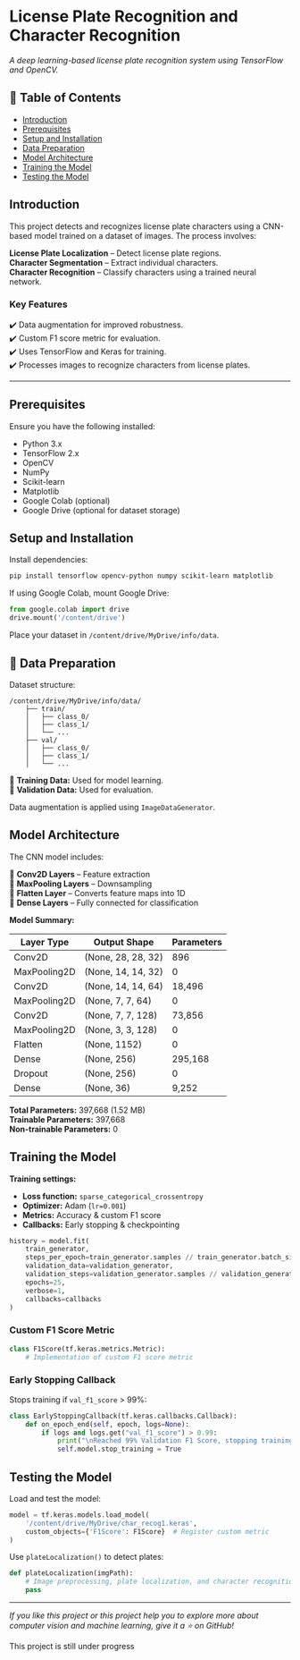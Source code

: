 # License Plate Recognition and Character Recognition

 *A deep learning-based license plate recognition system using TensorFlow and OpenCV.*

## 📌 Table of Contents
- [Introduction](#introduction)
- [Prerequisites](#prerequisites)
- [Setup and Installation](#setup-and-installation)
- [Data Preparation](#data-preparation)
- [Model Architecture](#model-architecture)
- [Training the Model](#training-the-model)
- [Testing the Model](#testing-the-model)

##  Introduction
This project detects and recognizes license plate characters using a CNN-based model trained on a dataset of images. The process involves:

**License Plate Localization** – Detect license plate regions.  
**Character Segmentation** – Extract individual characters.  
 **Character Recognition** – Classify characters using a trained neural network.  

### Key Features
✔️ Data augmentation for improved robustness.  
✔️ Custom F1 score metric for evaluation.  
✔️ Uses TensorFlow and Keras for training.  
✔️ Processes images to recognize characters from license plates.  

---
## Prerequisites
Ensure you have the following installed:

- Python 3.x  
- TensorFlow 2.x  
- OpenCV  
- NumPy  
- Scikit-learn  
- Matplotlib  
- Google Colab (optional)  
- Google Drive (optional for dataset storage)  

## Setup and Installation

Install dependencies:

```bash
pip install tensorflow opencv-python numpy scikit-learn matplotlib
```

If using Google Colab, mount Google Drive:

```python
from google.colab import drive
drive.mount('/content/drive')
```

Place your dataset in `/content/drive/MyDrive/info/data`.

## 📂 Data Preparation
Dataset structure:

```
/content/drive/MyDrive/info/data/
    ├── train/
    │   ├── class_0/
    │   ├── class_1/
    │   └── ...
    ├── val/
    │   ├── class_0/
    │   ├── class_1/
    │   └── ...
```

📌 **Training Data:** Used for model learning.  
📌 **Validation Data:** Used for evaluation.  

Data augmentation is applied using `ImageDataGenerator`.

## Model Architecture
The CNN model includes:

🔹 **Conv2D Layers** – Feature extraction  
🔹 **MaxPooling Layers** – Downsampling  
🔹 **Flatten Layer** – Converts feature maps into 1D  
🔹 **Dense Layers** – Fully connected for classification  

**Model Summary:**

| Layer Type           | Output Shape        | Parameters |
|----------------------|--------------------|------------|
| Conv2D              | (None, 28, 28, 32) | 896        |
| MaxPooling2D        | (None, 14, 14, 32) | 0          |
| Conv2D              | (None, 14, 14, 64) | 18,496     |
| MaxPooling2D        | (None, 7, 7, 64)   | 0          |
| Conv2D              | (None, 7, 7, 128)  | 73,856     |
| MaxPooling2D        | (None, 3, 3, 128)  | 0          |
| Flatten             | (None, 1152)       | 0          |
| Dense               | (None, 256)        | 295,168    |
| Dropout             | (None, 256)        | 0          |
| Dense               | (None, 36)         | 9,252      |

**Total Parameters:** 397,668 (1.52 MB)  
**Trainable Parameters:** 397,668  
**Non-trainable Parameters:** 0  

## Training the Model

**Training settings:**
- **Loss function:** `sparse_categorical_crossentropy`
- **Optimizer:** Adam (`lr=0.001`)
- **Metrics:** Accuracy & custom F1 score
- **Callbacks:** Early stopping & checkpointing

```python
history = model.fit(
    train_generator,
    steps_per_epoch=train_generator.samples // train_generator.batch_size,
    validation_data=validation_generator,
    validation_steps=validation_generator.samples // validation_generator.batch_size,
    epochs=25,
    verbose=1,
    callbacks=callbacks
)
```

###  Custom F1 Score Metric
```python
class F1Score(tf.keras.metrics.Metric):
    # Implementation of custom F1 score metric
```

### Early Stopping Callback
Stops training if `val_f1_score` > 99%:
```python
class EarlyStoppingCallback(tf.keras.callbacks.Callback):
    def on_epoch_end(self, epoch, logs=None):
        if logs and logs.get("val_f1_score") > 0.99:
            print("\nReached 99% Validation F1 Score, stopping training!!")
            self.model.stop_training = True
```

## Testing the Model
Load and test the model:
```python
model = tf.keras.models.load_model(
    '/content/drive/MyDrive/char_recog1.keras',
    custom_objects={'F1Score': F1Score}  # Register custom metric
)
```

Use `plateLocalization()` to detect plates:
```python
def plateLocalization(imgPath):
    # Image preprocessing, plate localization, and character recognition
    pass
```
---
*If you like this project or this project help you to explore more about computer vision and machine learning, give it a ⭐ on GitHub!*

This project is still under progress
